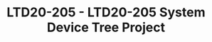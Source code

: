 ---
categories:
- ltd20
description: '<strong>To join this session live please go to:</strong><br><ul><li>YouTube:
  <a href="https://youtu.be/34MuzEb4gmw" target="_blank">https://youtu.be/34MuzEb4gmw</a></li><li>Zoom:
  <a href="https://zoom.us/j/717825235?pwd=WEs0Zk1lbUpFYVk3OVRIQ1RYUjd6UT09" target="_blank">https://zoom.us/j/717825235?pwd=WEs0Zk1lbUpFYVk3OVRIQ1RYUjd6UT09</a></li></ul><strong>Description:&nbsp;</strong><br>Today''s
  heterogeneous SoCs are very hard to configure. Issues such as which cores, memory
  and devices belong to which operating systems, hypervisors and firmware is done
  in an ad-hoc, error prone way. Even harder is to set up shared resources, e.g. shared
  pages for virtio.<br><br>System Device Trees will change all that by extending today''s
  device trees, used by Linux, Xen, U-Boot, etc. to describe the full system and also
  include configuration information on what belongs where. This will enable any operating
  environment, including open source and proprietary Real-Time Operating Systems to
  be configured form one true source. System Device Trees are part of the Linaro Device
  Tree Evolution Project.<br><br>This talk will discuss the progress that has been
  made up to date, both in terms of specification as well as tooling. The open source
  Lopper tool will be demonstrated with different backends to show how to "prune"
  the System Device Tree to a traditional Device Tree as well as generating "#define"
  information usable for an RTOS.'
image:
  featured: 'true'
  path: https://static.linaro.org/connect/ltd20/images/LTD20-205.png
session_id: LTD20-205
session_room: Track 1 [Wednesday]
session_slot:
  end_time: 2020-03-25 18:25
  start_time: 2020-03-25 18:00
session_speakers:
- speaker_bio: Stefano Stabellini serves as system software architect and virtualization
    lead at Xilinx, the world\&#39;s largest supplier of FPGA solutions. Previously,
    at Aporeto, he created a virtualization-based security solution for containers
    and authored several security  articles. As Senior Principal Software Engineer
    in Citrix, he led a small group of passionate engineers working on Open Source
    projects. Stefano has been involved in Xen development since 2007. He created
    libxenlight in November 2009 and started the Xen port to ARM with virtualization
    extensions in 2011. Today he is a Xen Project committer, and he maintains Xen
    on ARM and Xen support in Linux and QEMU.
  speaker_company: Xilinx
  speaker_image: ''
  speaker_name: Stefano Stabellini
  speaker_position: Principal Engineer
  speaker_role: attendee, speaker
- speaker_bio: Bruce has worked in embedded software and linux for 20 years and has
    a variety of technical areas of interest. Ranging from kernel to virtualization/containers
    and edge system design.
  speaker_company: Xilinx
  speaker_image: http://avatars.sched.co/4/7c/7525594/avatar.jpg.320x320px.jpg?aed
  speaker_name: Bruce Ashfield
  speaker_position: Principal System Software Engineer
  speaker_role: attendee, speaker
- speaker_bio: Tomas Evensen is Chief Technology Officer, Embedded Software at Xilinx.&lt;br
    /&gt; In this role he is responsible for the embedded software strategy for&lt;br
    /&gt; Xilinx All Programmable SoCs. Prior to joining Xilinx, Evensen was Chief&lt;br
    /&gt; Technology Officer at Wind River for 7 years, as well as GM for the Wind&lt;br
    /&gt; River Tools Division and VP of Engineering for the VxWorks operating system.&lt;br
    /&gt; Before that he was the creator of the Diab Data C/C++ compilers.&lt;br /&gt;
    Evensen received his MSEE at the Royal Institute of Technology in Stockholm, Sweden.&lt;br
    /&gt;
  speaker_company: ''
  speaker_image: http://avatars.sched.co/0/4c/10468705/avatar.jpg.320x320px.jpg?0b9
  speaker_name: Tomas Evensen
  speaker_position: CTO Embedded SW - Xilinx
  speaker_role: speaker
session_track: IoT and Embedded
tag: session
tags: IoT and Embedded
title: LTD20-205 - LTD20-205 System Device Tree Project
---